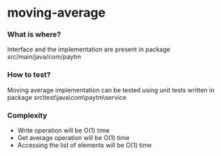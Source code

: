 # moving-average

### What is where?
Interface and the implementation are present in package src/main/java/com/paytm

### How to test?
Moving average implementation can be tested using unit tests written in package src\test\java\com\paytm\service

### Complexity
- Write operation will be O(1) time 
- Get average operation will be O(1) time
- Accessing the list of elements will be O(1) time


